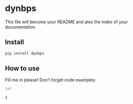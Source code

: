 # dynbps

<!-- WARNING: THIS FILE WAS AUTOGENERATED! DO NOT EDIT! -->

This file will become your README and also the index of your
documentation.

## Install

``` sh
pip install dynbps
```

## How to use

Fill me in please! Don’t forget code examples:

``` python
1+1
```

    2
